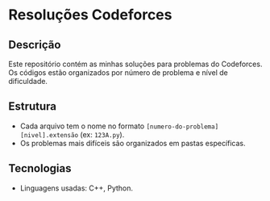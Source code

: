 # Resoluções Codeforces 

## Descrição
Este repositório contém as minhas soluções para problemas do Codeforces. Os códigos estão organizados por número de problema e nível de dificuldade.

## Estrutura
- Cada arquivo tem o nome no formato `[numero-do-problema][nivel].extensão` (ex: `123A.py`).
- Os problemas mais difíceis são organizados em pastas específicas.

## Tecnologias
- Linguagens usadas: C++, Python.
